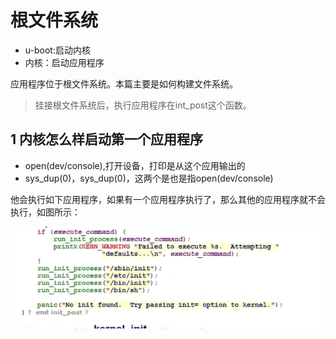# 根文件系统

- u-boot:启动内核
- 内核：启动应用程序

应用程序位于根文件系统。本篇主要是如何构建文件系统。

> 挂接根文件系统后，执行应用程序在int_post这个函数。

## 1 内核怎么样启动第一个应用程序

- open(dev/console),打开设备，打印是从这个应用输出的
- sys_dup(0)，sys_dup(0)，这两个是也是指open(dev/console)

他会执行如下应用程序，如果有一个应用程序执行了，那么其他的应用程序就不会执行，如图所示：

![](images/1557233873324.png)





